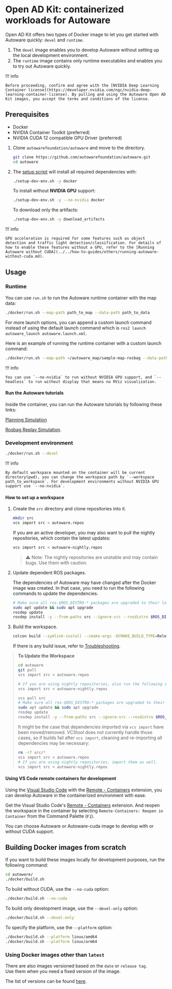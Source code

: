 # Open AD Kit: containerized workloads for Autoware

Open AD Kit offers two types of Docker image to let you get started with Autoware quickly: `devel` and `runtime`.

1. The `devel` image enables you to develop Autoware without setting up the local development environment.
2. The `runtime` image contains only runtime executables and enables you to try out Autoware quickly.

!!! info

    Before proceeding, confirm and agree with the [NVIDIA Deep Learning Container license](https://developer.nvidia.com/ngc/nvidia-deep-learning-container-license). By pulling and using the Autoware Open AD Kit images, you accept the terms and conditions of the license.

## Prerequisites

- Docker
- NVIDIA Container Toolkit (preferred)
- NVIDIA CUDA 12 compatible GPU Driver (preferred)

1. Clone `autowarefoundation/autoware` and move to the directory.

   ```bash
   git clone https://github.com/autowarefoundation/autoware.git
   cd autoware
   ```

2. The [setup script](https://github.com/autowarefoundation/autoware/blob/main/setup-dev-env.sh) will install all required dependencies with:

   ```bash
   ./setup-dev-env.sh -y docker
   ```

   To install without **NVIDIA GPU** support:

   ```bash
   ./setup-dev-env.sh -y --no-nvidia docker
   ```

   To download only the artifacts:

   ```bash
   ./setup-dev-env.sh -y download_artifacts
   ```

!!! info

    GPU acceleration is required for some features such as object detection and traffic light detection/classification. For details of how to enable these features without a GPU, refer to the [Running Autoware without CUDA](../../how-to-guides/others/running-autoware-without-cuda.md).

## Usage

### Runtime

You can use `run.sh` to run the Autoware runtime container with the map data:

```bash
./docker/run.sh --map-path path_to_map --data-path path_to_data
```

For more launch options, you can append a custom launch command instead of using the default launch command which is `ros2 launch autoware_launch autoware.launch.xml`.

Here is an example of running the runtime container with a custom launch command:

```bash
./docker/run.sh --map-path ~/autoware_map/sample-map-rosbag --data-path ~/autoware_data ros2 launch autoware_launch planning_simulator.launch.xml map_path:=/autoware_map vehicle_model:=sample_vehicle sensor_model:=sample_sensor_kit
```

!!! info

    You can use `--no-nvidia` to run without NVIDIA GPU support, and `--headless` to run without display that means no RViz visualization.

#### Run the Autoware tutorials

Inside the container, you can run the Autoware tutorials by following these links:

[Planning Simulation](../../tutorials/ad-hoc-simulation/planning-simulation.md)

[Rosbag Replay Simulation](../../tutorials/ad-hoc-simulation/rosbag-replay-simulation.md).

### Development environment

```bash
./docker/run.sh --devel
```

!!! info

    By default workspace mounted on the container will be current directory(pwd), you can change the workspace path by `--workspace path_to_workspace`. For development environments without NVIDIA GPU support use `--no-nvidia`.

#### How to set up a workspace

1. Create the `src` directory and clone repositories into it.

   ```bash
   mkdir src
   vcs import src < autoware.repos
   ```

   If you are an active developer, you may also want to pull the nightly repositories, which contain the latest updates:

   ```bash
   vcs import src < autoware-nightly.repos
   ```

   > ⚠️ Note: The nightly repositories are unstable and may contain bugs. Use them with caution.

2. Update dependent ROS packages.

   The dependencies of Autoware may have changed after the Docker image was created.
   In that case, you need to run the following commands to update the dependencies.

   ```bash
   # Make sure all ros-$ROS_DISTRO-* packages are upgraded to their latest version
   sudo apt update && sudo apt upgrade
   rosdep update
   rosdep install -y --from-paths src --ignore-src --rosdistro $ROS_DISTRO
   ```

3. Build the workspace.

   ```bash
   colcon build --symlink-install --cmake-args -DCMAKE_BUILD_TYPE=Release
   ```

   If there is any build issue, refer to [Troubleshooting](../../support/troubleshooting/index.md#build-issues).

> **To Update the Workspace**
>
> ```bash
> cd autoware
> git pull
> vcs import src < autoware.repos
>
> # If you are using nightly repositories, also run the following command:
> vcs import src < autoware-nightly.repos
>
> vcs pull src
> # Make sure all ros-$ROS_DISTRO-* packages are upgraded to their latest version
> sudo apt update && sudo apt upgrade
> rosdep update
> rosdep install -y --from-paths src --ignore-src --rosdistro $ROS_DISTRO
> ```
>
> It might be the case that dependencies imported via `vcs import` have been moved/removed.
> VCStool does not currently handle those cases, so if builds fail after `vcs import`, cleaning
> and re-importing all dependencies may be necessary:
>
> ```bash
> rm -rf src/*
> vcs import src < autoware.repos
> # If you are using nightly repositories, import them as well.
> vcs import src < autoware-nightly.repos
> ```

#### Using VS Code remote containers for development

Using the [Visual Studio Code](https://code.visualstudio.com/) with the [Remote - Containers](https://marketplace.visualstudio.com/items?itemName=ms-vscode-remote.remote-containers) extension, you can develop Autoware in the containerized environment with ease.

Get the Visual Studio Code's [Remote - Containers](https://marketplace.visualstudio.com/items?itemName=ms-vscode-remote.remote-containers) extension.
And reopen the workspace in the container by selecting `Remote-Containers: Reopen in Container` from the Command Palette (`F1`).

You can choose Autoware or Autoware-cuda image to develop with or without CUDA support.

## Building Docker images from scratch

If you want to build these images locally for development purposes, run the following command:

```bash
cd autoware/
./docker/build.sh
```

To build without CUDA, use the `--no-cuda` option:

```bash
./docker/build.sh --no-cuda
```

To build only development image, use the `--devel-only` option:

```bash
./docker/build.sh --devel-only
```

To specify the platform, use the `--platform` option:

```bash
./docker/build.sh --platform linux/amd64
./docker/build.sh --platform linux/arm64
```

### Using Docker images other than `latest`

There are also images versioned based on the `date` or `release tag`.  
Use them when you need a fixed version of the image.

The list of versions can be found [here](https://github.com/autowarefoundation/autoware/packages).
